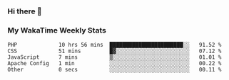 ### Hi there 👋

<!--
**royschrauwen/royschrauwen** is a ✨ _special_ ✨ repository because its `README.md` (this file) appears on your GitHub profile.

Here are some ideas to get you started:

- 🔭 I’m currently working on ...
- 🌱 I’m currently learning ...
- 👯 I’m looking to collaborate on ...
- 🤔 I’m looking for help with ...
- 💬 Ask me about ...
- 📫 How to reach me: ...
- 😄 Pronouns: ...
- ⚡ Fun fact: ...
-->


### My WakaTime Weekly Stats
<!--START_SECTION:waka-->

```text
PHP             10 hrs 56 mins  ███████████████████████░░   91.52 %
CSS             51 mins         █▓░░░░░░░░░░░░░░░░░░░░░░░   07.12 %
JavaScript      7 mins          ▒░░░░░░░░░░░░░░░░░░░░░░░░   01.01 %
Apache Config   1 min           ░░░░░░░░░░░░░░░░░░░░░░░░░   00.22 %
Other           0 secs          ░░░░░░░░░░░░░░░░░░░░░░░░░   00.11 %
```

<!--END_SECTION:waka-->
